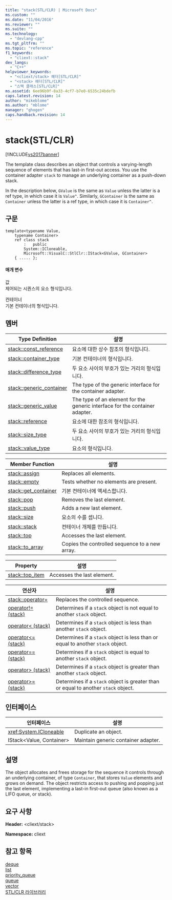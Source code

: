 ```yaml
---
title: "stack(STL/CLR) | Microsoft Docs"
ms.custom: ""
ms.date: "11/04/2016"
ms.reviewer: ""
ms.suite: ""
ms.technology: 
  - "devlang-cpp"
ms.tgt_pltfrm: ""
ms.topic: "reference"
f1_keywords: 
  - "cliext::stack"
dev_langs: 
  - "C++"
helpviewer_keywords: 
  - "<cliext/stack> 헤더[STL/CLR]"
  - "<stack> 헤더[STL/CLR]"
  - "스택 클래스[STL/CLR]"
ms.assetid: 6ee96b9f-8a33-4cf7-b7e0-6535c24bdefb
caps.latest.revision: 14
author: "mikeblome"
ms.author: "mblome"
manager: "ghogen"
caps.handback.revision: 14
---
```

# stack(STL/CLR)
[!INCLUDE[vs2017banner](../assembler/inline/includes/vs2017banner.md)]

The template class describes an object that controls a varying\-length sequence of elements that has last\-in first\-out access.  You use the container adapter `stack` to manage an underlying container as a push\-down stack.  
  
 In the description below, `GValue` is the same as `Value` unless the latter is a ref type, in which case it is `Value^`.  Similarly, `GContainer` is the same as `Container` unless the latter is a ref type, in which case it is `Container^`.  
  
## 구문  
  
```  
template<typename Value,  
    typename Container>  
    ref class stack  
        :   public  
        System::ICloneable,  
        Microsoft::VisualC::StlClr::IStack<GValue, GContainer>  
    { ..... };  
```  
  
#### 매개 변수  
 값  
 제어되는 시퀀스의 요소 형식입니다.  
  
 컨테이너  
 기본 컨테이너의 형식입니다.  
  
## 멤버  
  
|Type Definition|설명|  
|---------------------|--------|  
|[stack::const\_reference](../dotnet/stack-const-reference-stl-clr.md)|요소에 대한 상수 참조의 형식입니다.|  
|[stack::container\_type](../dotnet/stack-container-type-stl-clr.md)|기본 컨테이너의 형식입니다.|  
|[stack::difference\_type](../dotnet/stack-difference-type-stl-clr.md)|두 요소 사이의 부호가 있는 거리의 형식입니다.|  
|[stack::generic\_container](../dotnet/stack-generic-container-stl-clr.md)|The type of the generic interface for the container adapter.|  
|[stack::generic\_value](../dotnet/stack-generic-value-stl-clr.md)|The type of an element for the generic interface for the container adapter.|  
|[stack::reference](../dotnet/stack-reference-stl-clr.md)|요소에 대한 참조의 형식입니다.|  
|[stack::size\_type](../dotnet/stack-size-type-stl-clr.md)|두 요소 사이의 부호가 있는 거리의 형식입니다.|  
|[stack::value\_type](../dotnet/stack-value-type-stl-clr.md)|요소의 형식입니다.|  
  
|Member Function|설명|  
|---------------------|--------|  
|[stack::assign](../dotnet/stack-assign-stl-clr.md)|Replaces all elements.|  
|[stack::empty](../dotnet/stack-empty-stl-clr.md)|Tests whether no elements are present.|  
|[stack::get\_container](../dotnet/stack-get-container-stl-clr.md)|기본 컨테이너에 액세스합니다.|  
|[stack::pop](../dotnet/stack-pop-stl-clr.md)|Removes the last element.|  
|[stack::push](../dotnet/stack-push-stl-clr.md)|Adds a new last element.|  
|[stack::size](../dotnet/stack-size-stl-clr.md)|요소의 수를 셉니다.|  
|[stack::stack](../dotnet/stack-stack-stl-clr.md)|컨테이너 개체를 만듭니다.|  
|[stack::top](../dotnet/stack-top-stl-clr.md)|Accesses the last element.|  
|[stack::to\_array](../dotnet/stack-to-array-stl-clr.md)|Copies the controlled sequence to a new array.|  
  
|Property|설명|  
|--------------|--------|  
|[stack::top\_item](../dotnet/stack-top-item-stl-clr.md)|Accesses the last element.|  
  
|연산자|설명|  
|---------|--------|  
|[stack::operator\=](../dotnet/stack-operator-assign-stl-clr.md)|Replaces the controlled sequence.|  
|[operator\!\= \(stack\)](../dotnet/operator-inequality-stack-stl-clr.md)|Determines if a `stack` object is not equal to another `stack` object.|  
|[operator\< \(stack\)](../dotnet/operator-less-than-stack-stl-clr.md)|Determines if a `stack` object is less than another `stack` object.|  
|[operator\<\= \(stack\)](../dotnet/operator-less-or-equal-stack-stl-clr.md)|Determines if a `stack` object is less than or equal to another `stack` object.|  
|[operator\=\= \(stack\)](../dotnet/operator-equality-stack-stl-clr.md)|Determines if a `stack` object is equal to another `stack` object.|  
|[operator\> \(stack\)](../dotnet/operator-greater-than-stack-stl-clr.md)|Determines if a `stack` object is greater than another `stack` object.|  
|[operator\>\= \(stack\)](../dotnet/operator-greater-or-equal-stack-stl-clr.md)|Determines if a `stack` object is greater than or equal to another `stack` object.|  
  
## 인터페이스  
  
|인터페이스|설명|  
|-----------|--------|  
|<xref:System.ICloneable>|Duplicate an object.|  
|IStack\<Value, Container\>|Maintain generic container adapter.|  
  
## 설명  
 The object allocates and frees storage for the sequence it controls through an underlying container, of type `Container`, that stores `Value` elements and grows on demand.  The object restricts access to pushing and popping just the last element, implementing a last\-in first\-out queue \(also known as a LIFO queue, or stack\).  
  
## 요구 사항  
 **Header:** \<cliext\/stack\>  
  
 **Namespace:** cliext  
  
## 참고 항목  
 [deque](../dotnet/deque-stl-clr.md)   
 [list](../dotnet/list-stl-clr.md)   
 [priority\_queue](../dotnet/priority-queue-stl-clr.md)   
 [queue](../dotnet/queue-stl-clr.md)   
 [vector](../dotnet/vector-stl-clr.md)   
 [STL\/CLR 라이브러리](../dotnet/stl-clr-library-reference.md)